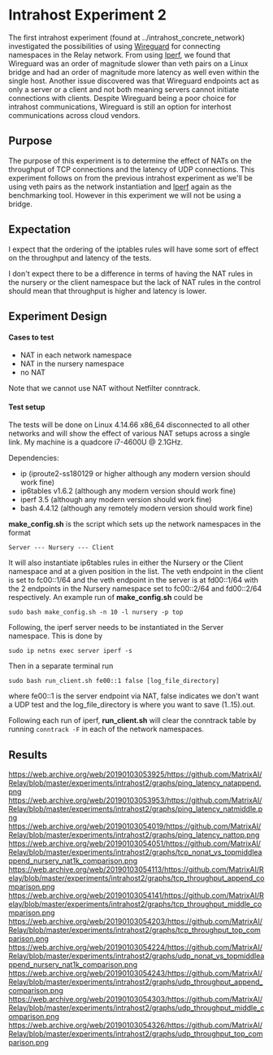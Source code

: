 # Intrahost Experiment 2

The first intrahost experiment (found at ../intrahost_concrete_network)
investigated the possibilities of using [Wireguard](https://www.wireguard.com/)
for connecting namespaces in the Relay network. From using
[Iperf](https://iperf.fr/), we found that Wireguard was an order of magnitude
slower than veth pairs on a Linux bridge and had an order of magnitude more
latency as well even within the single host. Another issue discovered was that
Wireguard endpoints act as only a server or a client and not both meaning
servers cannot initiate connections with clients. Despite Wireguard being a poor
choice for intrahost communications, Wireguard is still an option for interhost
communications across cloud vendors.

## Purpose

The purpose of this experiment is to determine the effect of NATs on the
throughput of TCP connections and the latency of UDP connections. This
experiment follows on from the previous intrahost experiment as we'll be using
veth pairs as the network instantiation and [Iperf](https://iperf.fr/) again as
the benchmarking tool. However in this experiment we will not be using a bridge.

## Expectation

I expect that the ordering of the iptables rules will have some sort of effect
on the throughput and latency of the tests.

I don't expect there to be a difference in terms of having the NAT rules in the
nursery or the client namespace but the lack of NAT rules in the control should
mean that throughput is higher and latency is lower.

## Experiment Design

#### Cases to test

* NAT in each network namespace
* NAT in the nursery namespace
* no NAT

Note that we cannot use NAT without Netfilter conntrack.

#### Test setup

The tests will be done on Linux 4.14.66 x86_64 disconnected to all other
networks and will show the effect of various NAT setups across a single link.
My machine is a quadcore i7-4600U @ 2.1GHz.

Dependencies:
* ip (iproute2-ss180129 or higher although any modern version should work fine)
* ip6tables v1.6.2 (although any modern version should work fine)
* iperf 3.5 (although any modern version should work fine)
* bash 4.4.12 (although any remotely modern version should work fine)

__make_config.sh__ is the script which sets up the network namespaces in the
format
```
Server --- Nursery --- Client
```
It will also instantiate ip6tables rules in either the Nursery or the Client
namespace and at a given position in the list. The veth endpoint in the client
is set to fc00::1/64 and the veth endpoint in the server is at fd00::1/64 with
the 2 endpoints in the Nursery namespace set to fc00::2/64 and fd00::2/64
respectively.
An example run of __make_config.sh__ could be
```
sudo bash make_config.sh -n 10 -l nursery -p top
```

Following, the iperf server needs to be instantiated in the Server namespace.
This is done by
```
sudo ip netns exec server iperf -s
```

Then in a separate terminal run
```
sudo bash run_client.sh fe00::1 false [log_file_directory]
```
where fe00::1 is the server endpoint via NAT, false indicates we don't want a
UDP test and the log_file_directory is where you want to save (1..15).out.

Following each run of iperf, __run_client.sh__ will clear the conntrack table by
running `conntrack -F` in each of the network namespaces.

## Results

https://web.archive.org/web/20190103053925/https://github.com/MatrixAI/Relay/blob/master/experiments/intrahost2/graphs/ping_latency_natappend.png
https://web.archive.org/web/20190103053953/https://github.com/MatrixAI/Relay/blob/master/experiments/intrahost2/graphs/ping_latency_natmiddle.png
https://web.archive.org/web/20190103054019/https://github.com/MatrixAI/Relay/blob/master/experiments/intrahost2/graphs/ping_latency_nattop.png
https://web.archive.org/web/20190103054051/https://github.com/MatrixAI/Relay/blob/master/experiments/intrahost2/graphs/tcp_nonat_vs_topmiddleappend_nursery_nat1k_comparison.png
https://web.archive.org/web/20190103054113/https://github.com/MatrixAI/Relay/blob/master/experiments/intrahost2/graphs/tcp_throughput_append_comparison.png
https://web.archive.org/web/20190103054141/https://github.com/MatrixAI/Relay/blob/master/experiments/intrahost2/graphs/tcp_throughput_middle_comparison.png
https://web.archive.org/web/20190103054203/https://github.com/MatrixAI/Relay/blob/master/experiments/intrahost2/graphs/tcp_throughput_top_comparison.png
https://web.archive.org/web/20190103054224/https://github.com/MatrixAI/Relay/blob/master/experiments/intrahost2/graphs/udp_nonat_vs_topmiddleappend_nursery_nat1k_comparison.png
https://web.archive.org/web/20190103054243/https://github.com/MatrixAI/Relay/blob/master/experiments/intrahost2/graphs/udp_throughput_append_comparison.png
https://web.archive.org/web/20190103054303/https://github.com/MatrixAI/Relay/blob/master/experiments/intrahost2/graphs/udp_throughput_middle_comparison.png
https://web.archive.org/web/20190103054326/https://github.com/MatrixAI/Relay/blob/master/experiments/intrahost2/graphs/udp_throughput_top_comparison.png
